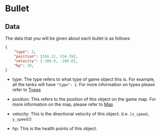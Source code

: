 # Bullet

## Data

The data that you will be given about each bullet is as follows:

```json
{
    "type": 2,
    "position": [356.12, 534.39],
    "velocity": [-100.0, -100.0],
    "hp": 10,
}
```

* type: The type refers to what type of game object this is. For example, all the tanks will have `"type": 1`. For more information on types please refer to [Types](types.md)

* position: This refers to the position of this object on the game map. For more information on the map, please refer to [Map](map.md)

* velocity: This is the directional velocity of this object. (i.e. `[x_speed, y_speed]`)

* hp: This is the health points of this object.
